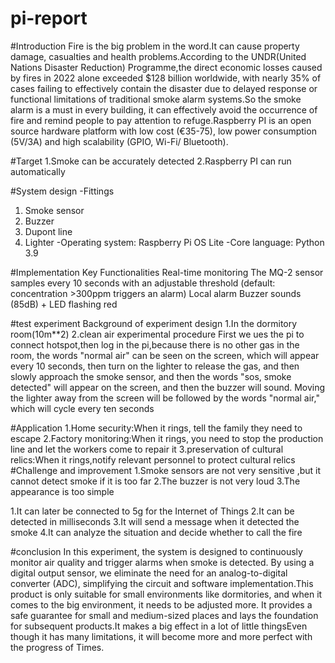 # pi-report
#Introduction
Fire is the big problem in the word.It can cause property damage, casualties and health problems.According to the UNDR(United Nations Disaster Reduction) Programme,the direct economic losses caused by fires in 2022 alone exceeded $128 billion worldwide, with nearly 35% of cases failing to effectively contain the disaster due to delayed response or functional limitations of traditional smoke alarm systems.So the smoke alarm is a must in every building, it can effectively avoid the occurrence of fire and remind people to pay attention to refuge.Raspberry PI is an open source hardware platform with low cost (€35-75), low power consumption (5V/3A) and high scalability (GPIO, Wi-Fi/ Bluetooth).

#Target
1.Smoke can be accurately detected
2.Raspberry PI can run automatically

#System design
-Fittings
1. Smoke sensor
2. Buzzer
3. Dupont line
4. Lighter
-Operating system: Raspberry Pi OS Lite
-Core language: Python 3.9

#Implementation
Key Functionalities
Real-time monitoring
The MQ-2 sensor samples every 10 seconds with an adjustable threshold (default: concentration >300ppm triggers an alarm)
Local alarm
Buzzer sounds (85dB) + LED flashing red

#test experiment
Background of experiment design
1.In the dormitory room(10m**2)
2.clean air
experimental procedure
First we ues the pi to connect hotspot,then log in the pi,because there is no other gas in the room, the words "normal air" can be seen on the screen, which will appear every 10 seconds, then turn on the lighter to release the gas, and then slowly approach the smoke sensor, and then the words "sos, smoke detected" will appear on the screen, and then the buzzer will sound. Moving the lighter away from the screen will be followed by the words "normal air," which will cycle every ten seconds

#Application
1.Home security:When it rings, tell the family they need to escape
2.Factory monitoring:When it rings, you need to stop the production line and let the workers come to repair it
3.preservation of cultural relics:When it rings,notify relevant personnel to protect cultural relics
#Challenge and improvement
1.Smoke sensors are not very sensitive ,but it cannot detect smoke if it is too far
2.The buzzer is not very loud
3.The appearance is too simple

1.It can later be connected to 5g for the Internet of Things
2.It can be detected in milliseconds
3.It will send a message when it detected the smoke
4.It can analyze the situation and decide whether to call the fire

#conclusion
In this experiment, the system is designed to continuously monitor air quality and trigger alarms when smoke is detected. By using a digital output sensor, we eliminate the need for an analog-to-digital converter (ADC), simplifying the circuit and software implementation.This product is only suitable for small environments like dormitories, and when it comes to the big environment, it needs to be adjusted more. It provides a safe guarantee for small and medium-sized places and lays the foundation for subsequent products.It makes a big effect in a lot of little thingsEven though it has many limitations, it will become more and more perfect with the progress of Times.
